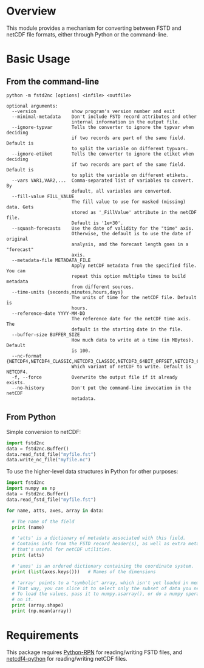 Overview
========
This module provides a mechanism for converting between FSTD and netCDF file formats, either through Python or the command-line.

Basic Usage
===========

From the command-line
---------------------
```
python -m fstd2nc [options] <infile> <outfile>

optional arguments:
  --version             show program's version number and exit
  --minimal-metadata    Don't include FSTD record attributes and other
                        internal information in the output file.
  --ignore-typvar       Tells the converter to ignore the typvar when deciding
                        if two records are part of the same field. Default is
                        to split the variable on different typvars.
  --ignore-etiket       Tells the converter to ignore the etiket when deciding
                        if two records are part of the same field. Default is
                        to split the variable on different etikets.
  --vars VAR1,VAR2,...  Comma-separated list of variables to convert. By
                        default, all variables are converted.
  --fill-value FILL_VALUE
                        The fill value to use for masked (missing) data. Gets
                        stored as '_FillValue' attribute in the netCDF file.
                        Default is '1e+30'.
  --squash-forecasts    Use the date of validity for the "time" axis.
                        Otherwise, the default is to use the date of original
                        analysis, and the forecast length goes in a "forecast"
                        axis.
  --metadata-file METADATA_FILE
                        Apply netCDF metadata from the specified file. You can
                        repeat this option multiple times to build metadata
                        from different sources.
  --time-units {seconds,minutes,hours,days}
                        The units of time for the netCDF file. Default is
                        hours.
  --reference-date YYYY-MM-DD
                        The reference date for the netCDF time axis. The
                        default is the starting date in the file.
  --buffer-size BUFFER_SIZE
                        How much data to write at a time (in MBytes). Default
                        is 100.
  --nc-format {NETCDF4,NETCDF4_CLASSIC,NETCDF3_CLASSIC,NETCDF3_64BIT_OFFSET,NETCDF3_64BIT_DATA}
                        Which variant of netCDF to write. Default is NETCDF4.
  -f, --force           Overwrite the output file if it already exists.
  --no-history          Don't put the command-line invocation in the netCDF
                        metadata.
```

From Python
-----------
Simple conversion to netCDF:
```python
import fstd2nc
data = fstd2nc.Buffer()
data.read_fstd_file("myfile.fst")
data.write_nc_file("myfile.nc")
```
To use the higher-level data structures in Python for other purposes:
```python
import fstd2nc
import numpy as np
data = fstd2nc.Buffer()
data.read_fstd_file("myfile.fst")

for name, atts, axes, array in data:

  # The name of the field
  print (name)

  # 'atts' is a dictionary of metadata associated with this field.
  # Contains info from the FSTD record header(s), as well as extra metadata
  # that's useful for netCDF utilities.
  print (atts)

  # 'axes' is an ordered dictionary containing the coordinate system.
  print (list(axes.keys()))   # Names of the dimensions

  # 'array' points to a "symbolic" array, which isn't yet loaded in memory.
  # That way, you can slice it to select only the subset of data you need.
  # To load the values, pass it to numpy.asarray(), or do a numpy operation
  # on it.
  print (array.shape)
  print (np.mean(array))
```

Requirements
============
This package requires [Python-RPN](https://github.com/meteokid/python-rpn) for reading/writing FSTD files, and [netcdf4-python](https://github.com/Unidata/netcdf4-python) for reading/writing netCDF files.

